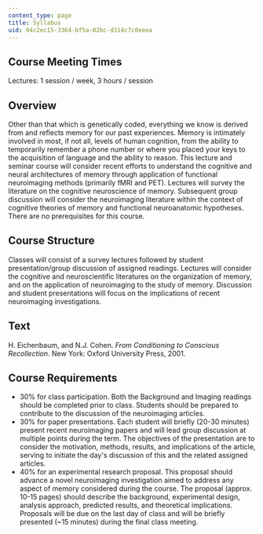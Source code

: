 ```yaml
---
content_type: page
title: Syllabus
uid: 94c2ec15-3364-bf5a-02bc-d314c7c0eeea
---
```


Course Meeting Times
--------------------

Lectures: 1 session / week, 3 hours / session

Overview
--------

Other than that which is genetically coded, everything we know is derived from and reflects memory for our past experiences. Memory is intimately involved in most, if not all, levels of human cognition, from the ability to temporarily remember a phone number or where you placed your keys to the acquisition of language and the ability to reason. This lecture and seminar course will consider recent efforts to understand the cognitive and neural architectures of memory through application of functional neuroimaging methods (primarily fMRI and PET). Lectures will survey the literature on the cognitive neuroscience of memory. Subsequent group discussion will consider the neuroimaging literature within the context of cognitive theories of memory and functional neuroanatomic hypotheses. There are no prerequisites for this course.

Course Structure
----------------

Classes will consist of a survey lectures followed by student presentation/group discussion of assigned readings. Lectures will consider the cognitive and neuroscientific literatures on the organization of memory, and on the application of neuroimaging to the study of memory. Discussion and student presentations will focus on the implications of recent neuroimaging investigations.

Text
----

H. Eichenbaum, and N.J. Cohen. _From Conditioning to Conscious Recollection_. New York: Oxford University Press, 2001.

Course Requirements
-------------------

*   30% for class participation. Both the Background and Imaging readings should be completed prior to class. Students should be prepared to contribute to the discussion of the neuroimaging articles.
*   30% for paper presentations. Each student will briefly (20-30 minutes) present recent neuroimaging papers and will lead group discussion at multiple points during the term. The objectives of the presentation are to consider the motivation, methods, results, and implications of the article, serving to initiate the day's discussion of this and the related assigned articles.
*   40% for an experimental research proposal. This proposal should advance a novel neuroimaging investigation aimed to address any aspect of memory considered during the course. The proposal (approx. 10-15 pages) should describe the background, experimental design, analysis approach, predicted results, and theoretical implications. Proposals will be due on the last day of class and will be briefly presented (~15 minutes) during the final class meeting.